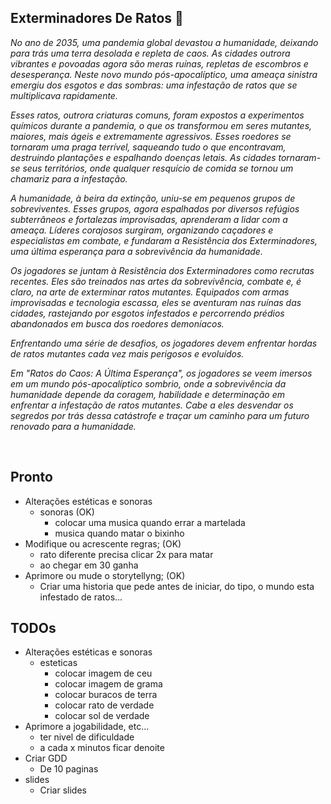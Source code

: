 ## Exterminadores De Ratos &#x1F400;

*No ano de 2035, uma pandemia global devastou a humanidade, deixando para trás uma terra desolada e repleta de caos. As cidades outrora vibrantes e povoadas agora são meras ruínas, repletas de escombros e desesperança. Neste novo mundo pós-apocalíptico, uma ameaça sinistra emergiu dos esgotos e das sombras: uma infestação de ratos que se multiplicava rapidamente.*

*Esses ratos, outrora criaturas comuns, foram expostos a experimentos químicos durante a pandemia, o que os transformou em seres mutantes, maiores, mais ágeis e extremamente agressivos. Esses roedores se tornaram uma praga terrível, saqueando tudo o que encontravam, destruindo plantações e espalhando doenças letais. As cidades tornaram-se seus territórios, onde qualquer resquício de comida se tornou um chamariz para a infestação.*

*A humanidade, à beira da extinção, uniu-se em pequenos grupos de sobreviventes. Esses grupos, agora espalhados por diversos refúgios subterrâneos e fortalezas improvisadas, aprenderam a lidar com a ameaça. Líderes corajosos surgiram, organizando caçadores e especialistas em combate, e fundaram a Resistência dos Exterminadores, uma última esperança para a sobrevivência da humanidade.*

*Os jogadores se juntam à Resistência dos Exterminadores como recrutas recentes. Eles são treinados nas artes da sobrevivência, combate e, é claro, na arte de exterminar ratos mutantes. Equipados com armas improvisadas e tecnologia escassa, eles se aventuram nas ruínas das cidades, rastejando por esgotos infestados e percorrendo prédios abandonados em busca dos roedores demoníacos.*

*Enfrentando uma série de desafios, os jogadores devem enfrentar hordas de ratos mutantes cada vez mais perigosos e evoluídos.*

*Em "Ratos do Caos: A Última Esperança", os jogadores se veem imersos em um mundo pós-apocalíptico sombrio, onde a sobrevivência da humanidade depende da coragem, habilidade e determinação em enfrentar a infestação de ratos mutantes. Cabe a eles desvendar os segredos por trás dessa catástrofe e traçar um caminho para um futuro renovado para a humanidade.*

<br>

<!--Todo: Adicionar documentação do jogo. Comandos, sons, etc-->

## Pronto

- Alterações estéticas e sonoras
    - sonoras (OK)
        - colocar uma musica quando errar a martelada
        - musica quando matar o bixinho
- Modifique ou acrescente regras; (OK)
    - rato diferente precisa clicar 2x para matar
    - ao chegar em 30 ganha
- Aprimore ou mude o storytellyng; (OK)
    - Criar uma historia que pede antes de iniciar, do tipo, o mundo esta infestado de ratos...


## TODOs

- Alterações estéticas e sonoras
    - esteticas
        - colocar imagem de ceu
        - colocar imagem de grama
        - colocar buracos de terra
        - colocar rato de verdade
        - colocar sol de verdade
- Aprimore a jogabilidade, etc...
    - ter nivel de dificuldade
    - a cada x minutos ficar denoite
- Criar GDD
    - De 10 paginas
- slides
    - Criar slides
